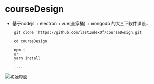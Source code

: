 # courseDesign

- 基于nodejs + electron + vue(全家桶) + mongodb 的大三下软件课设...

```
	git clone 'https://github.com/lastIndexOf/courseDesign.git
	
	cd courseDesign
	
	npm i 
	or
	yarn install
	
	....

```

![初始界面](./images/pae1.png)
